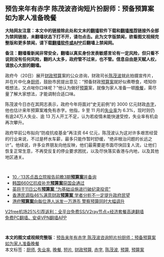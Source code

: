  <h2>预告来年有赤字 陈茂波咨询短片扮厨师：预备预算案如为家人准备晚餐</h2> <p class="notice"><b>大陆网友注意：本文中的链接除此处和文末的<a href="https://github.com/bannedbook/fanqiang" >翻墙</a>软件下载和<a href="https://github.com/killgcd/justmysocks/blob/master/README.md">翻墙推荐</a>链接外全部为禁网链接，未翻墙状态下打不开，请勿点击。此为文字版禁闻，欲看图文视频完整版和更多禁闻，请下载<a href="https://github.com/bannedbook/fanqiang">翻墙软件或APP</a>后翻墙上禁闻网。</p><p>备注：翻墙看新闻非常安全，翻墙以真实身份发表敏感言论有一定风险，但只看不说则没有任何风险，翻的人太多，政府管不过来，也不管。信息自由是天赋人权，请放心大胆的翻墙。</b></p>  <div class="entry">  <p>政府今（20日）展开<a href="https://www.bannedbook.org/bnews/tag/%E8%B4%A2%E6%94%BF%E9%A2%84%E7%AE%97/" class="st_tag internal_tag" rel="tag" title="标签 财政预算 下的日志">财政预算</a>案的公众咨询，财政司长<a href="https://www.bannedbook.org/bnews/tag/%E9%99%88%E8%8C%82%E6%B3%A2/" class="st_tag internal_tag" rel="tag" title="标签 陈茂波 下的日志">陈茂波</a>就此拍摄宣传片，并在片中化身<a href="https://www.bannedbook.org/bnews/tag/%e5%8e%a8%e5%b8%88/" class="st_tag internal_tag" rel="tag" title="标签 厨师 下的日志">厨师</a>，鼓励市民提出意见：“预备财政<a href="https://www.bannedbook.org/bnews/tag/%E9%A2%84%E7%AE%97%E6%A1%88/" class="st_tag internal_tag" rel="tag" title="标签 预算案 下的日志">预算案</a>就好似煮嘢食，唔知你嘅想法，又点啱你口味呢？”他认为做好<a href="https://www.bannedbook.org/bnews/tag/%E9%A2%84%E7%AE%97/" class="st_tag internal_tag" rel="tag" title="标签 预算 下的日志">预算</a>案，就像为家人准备一顿<a href="https://www.bannedbook.org/bnews/tag/%E6%99%9A%E9%A4%90/" class="st_tag internal_tag" rel="tag" title="标签 晚餐 下的日志">晚餐</a>，需尽量了解大家想法，才能调制合适口味。</p> <p>陈茂波今日亦在其网志表示，政府今年将面对“史无前例”的 3000 亿元财政<a href="https://www.bannedbook.org/bnews/tag/%E8%B5%A4%E5%AD%97/" class="st_tag internal_tag" rel="tag" title="标签 赤字 下的日志">赤字</a>，他也估计来年预算案难免有赤字。他指，9 至 11 月的<a href="https://www.bannedbook.org/bnews/tag/%E5%A4%B1%E4%B8%9A%E7%8E%87/" class="st_tag internal_tag" rel="tag" title="标签 失业率 下的日志">失业率</a>为 6.3%，现时则仍有逾24万人失业、逾 13 万人开工不足，认为若疫情未能快速受控，失业率有机会再次攀升。</p> <p>政府早前公布拟向“防疫抗疫基金”再注资 64 亿元，陈茂波认为这对许多艰苦经营的行业来说，不过是杯水车薪，最多只能作暂时舒缓，“绝非根治问题的长远之计”。他续说，许多业界朋友向他反映，他们最需要是市面尽快回复人流，让他们恢复正常生意，不再受反复的停业要求困扰，以及尽快落实香港与内地，以及其他地区通关。</p>  <p> </p> <ul class='op-related-articles' title='相关阅读'> <li><a href='https://www.bannedbook.org/bnews/taiwannews/20201013/1412880.html' target='_blank'>10／13苏贞昌立院报告前瞻3期<b>预算案</b>并备询</a></li> <li><a href='https://www.bannedbook.org/bnews/baitai/20200318/1295826.html' target='_blank'>韩国660亿抗疫补充<b>预算案</b>获国会通过</a></li> <li><a href='https://www.bannedbook.org/bnews/comments/20200311/1292105.html' target='_blank'>英将于11日公布<b>预算案</b> “为基础设施进行破纪录投资”</a></li> <li><a href='https://www.bannedbook.org/bnews/cnnews/hknews/20200228/1284774.html' target='_blank'>香港民调指46%满意财政<b>预算案</b> 学者分析不一定提升政府民望</a></li> <li><a href='https://www.bannedbook.org/bnews/headline/20200227/1284132.html' target='_blank'>港府<b>预算案</b>向每位港人派发一万港币 警察预算同时大幅调升</a></li> </ul> <p class="texttj"> <a href="https://www.bannedbook.org/forum23/topic22702.html" target="_blank">V2free机场25%引荐返利：全平台免费SS/V2ray节点+经济套餐高速翻墙</a><br/> <a href="https://github.com/bannedbook/fanqiang/wiki/%E7%A6%81%E9%97%BB%E7%BD%91%E5%AE%89%E5%8D%93%E7%BF%BB%E5%A2%99%E6%96%B0%E9%97%BBAPP" target="_blank">免费PC翻墙、安卓VPN翻墙APP</a></p><p> </p><a name='sharetosocial'></a>       <div><b>本文的图文或视频完整版</b>：<a href='https://www.bannedbook.org/bnews/comments/20201220/1451732.html'>预告来年有赤字 陈茂波咨询短片扮厨师：预备预算案如为家人准备晚餐</a></div>  </div><!--END ENTRY--> <div class="postfooter"> <div>本文标签：<a href="https://www.bannedbook.org/bnews/tag/%e5%8e%a8%e5%b8%88/" rel="tag">厨师</a>, <a href="https://www.bannedbook.org/bnews/tag/%E5%A4%B1%E4%B8%9A%E7%8E%87/" rel="tag">失业率</a>, <a href="https://www.bannedbook.org/bnews/tag/%E6%99%9A%E9%A4%90/" rel="tag">晚餐</a>, <a href="https://www.bannedbook.org/bnews/tag/%E7%9F%AD%E7%89%87/" rel="tag">短片</a>, <a href="https://www.bannedbook.org/bnews/tag/%E8%B4%A2%E6%94%BF%E9%A2%84%E7%AE%97/" rel="tag">财政预算</a>, <a href="https://www.bannedbook.org/bnews/tag/%E8%B5%A4%E5%AD%97/" rel="tag">赤字</a>, <a href="https://www.bannedbook.org/bnews/tag/%E9%99%88%E8%8C%82%E6%B3%A2/" rel="tag">陈茂波</a>, <a href="https://www.bannedbook.org/bnews/tag/%E9%A2%84%E7%AE%97/" rel="tag">预算</a>, <a href="https://www.bannedbook.org/bnews/tag/%E9%A2%84%E7%AE%97%E6%A1%88/" rel="tag">预算案</a></div>  </div><!--END POSTFOOTER--> 